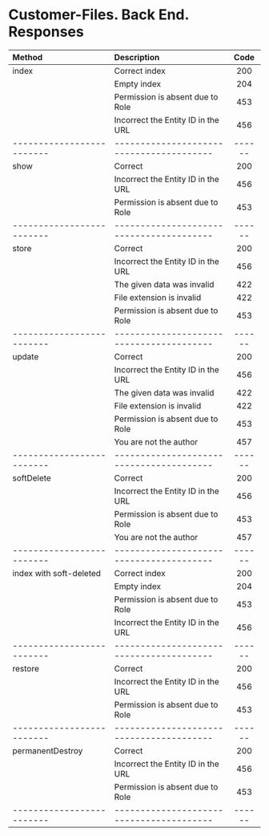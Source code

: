 # Customer-Files. Back End. Responses
| Method                  | Description                            | Code |
|:------------------------|:---------------------------------------|:----:|
| index                   | Correct index                          | 200  |
|                         | Empty index                            | 204  |
|                         | Permission is absent due to Role       | 453  |
|                         | Incorrect the Entity ID in the URL     | 456  |
|-------------------------|----------------------------------------|------|
| show                    | Correct                                | 200  |
|                         | Incorrect the Entity ID in the URL     | 456  |
|                         | Permission is absent due to Role       | 453  |
|-------------------------|----------------------------------------|------|
| store                   | Correct                                | 200  |
|                         | Incorrect the Entity ID in the URL     | 456  |
|                         | The given data was invalid             | 422  |
|                         | File extension is invalid              | 422  |
|                         | Permission is absent due to Role       | 453  |
|-------------------------|----------------------------------------|------|
| update                  | Correct                                | 200  |
|                         | Incorrect the Entity ID in the URL     | 456  |
|                         | The given data was invalid             | 422  |
|                         | File extension is invalid              | 422  |
|                         | Permission is absent due to Role       | 453  |
|                         | You are not the author                 | 457  |
|-------------------------|----------------------------------------|------|
| softDelete              | Correct                                | 200  |
|                         | Incorrect the Entity ID in the URL     | 456  |
|                         | Permission is absent due to Role       | 453  |
|                         | You are not the author                 | 457  |
|-------------------------|----------------------------------------|------|
| index with soft-deleted | Correct index                          | 200  |
|                         | Empty index                            | 204  |
|                         | Permission is absent due to Role       | 453  |
|                         | Incorrect the Entity ID in the URL     | 456  |
|-------------------------|----------------------------------------|------|
| restore                 | Correct                                | 200  |
|                         | Incorrect the Entity ID in the URL     | 456  |
|                         | Permission is absent due to Role       | 453  |
|-------------------------|----------------------------------------|------|
| permanentDestroy        | Correct                                | 200  |
|                         | Incorrect the Entity ID in the URL     | 456  |
|                         | Permission is absent due to Role       | 453  |
|-------------------------|----------------------------------------|------|
